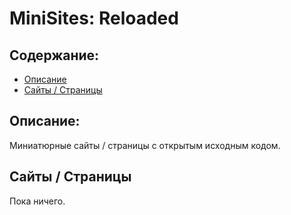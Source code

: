 # MiniSites: Reloaded


## Содержание:

- [Описание](#описание)
- [Сайты / Страницы](#сайты--страницы)


## Описание:

Миниатюрные сайты / страницы с открытым исходным кодом.


## Сайты / Страницы

Пока ничего.
